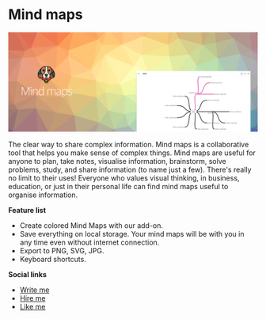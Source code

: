 # Mind maps

[![Mind maps demo](https://raw.githubusercontent.com/gcofficial/mind-maps-ext/master/src/img/banner-1400x560.png?token=ACA3WBOZIYUC5753M3EBLKC6SR4ES)](https://www.youtube.com/watch?v=oRwbEE5-pAc)

The clear way to share complex information. Mind maps is a collaborative tool that helps you make sense of complex things.
Mind maps are useful for anyone to plan, take notes, visualise information, brainstorm, solve problems, study, and share information (to name just a few). There's really no limit to their uses! Everyone who values visual thinking, in business, education, or just in their personal life can find mind maps useful to organise information.

**Feature list**
* Create colored Mind Maps with our add-on.
* Save everything on local storage. Your mind maps will be with you in any time even without internet connection.
* Export to PNG, SVG, JPG.
* Keyboard shortcuts.


**Social links**
* [Write me](mailto:eg@beagl.in)
* [Hire me](https://www.linkedin.com/in/therealguriev/)
* [Like me](https://www.instagram.com/theguriev/)

